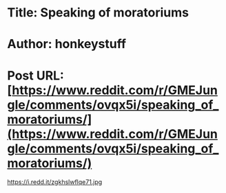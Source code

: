 # Title: Speaking of moratoriums
# Author: honkeystuff
# Post URL: [https://www.reddit.com/r/GMEJungle/comments/ovqx5i/speaking_of_moratoriums/](https://www.reddit.com/r/GMEJungle/comments/ovqx5i/speaking_of_moratoriums/)


https://i.redd.it/zgkhslwflqe71.jpg